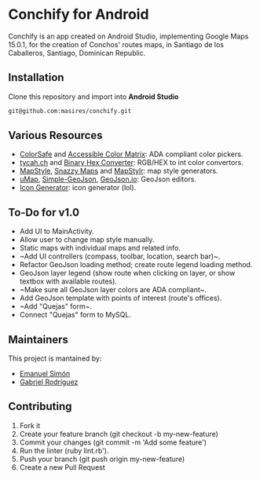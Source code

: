 # Conchify for Android
Conchify is an app created on Android Studio, implementing Google Maps 15.0.1, for the creation of Conchos' routes maps, in Santiago de los Caballeros, Santiago, Dominican Republic.



## Installation
Clone this repository and import into **Android Studio**
```bash
git@github.com:masires/conchify.git
```


## Various Resources
* [ColorSafe](http://colorsafe.co/) and [Accessible Color Matrix](https://toolness.github.io/accessible-color-matrix/): ADA compliant color pickers.
* [tycah.ch](https://www.tydac.ch/color/) and [Binary Hex Converter](https://www.binaryhexconverter.com/hex-to-decimal-converter): RGB/HEX to int color convertors.
* [MapStyle](https://mapstyle.withgoogle.com/), [Snazzy Maps](https://snazzymaps.com/) and [MapStylr](http://www.mapstylr.com/): map style generators.
* [uMap](http://umap.openstreetmap.fr/en/map/new), [Simple-GeoJson](https://tomscholz.github.io/geojson-editor/), [GeoJson.io](http://geojson.io): GeoJson editors.
* [Icon Generator](https://romannurik.github.io/AndroidAssetStudio/icons-launcher.html): icon generator (lol).


## To-Do for v1.0
* Add UI to MainActivity.
* Allow user to change map style manually.
* Static maps with individual maps and related info.
* ~Add UI controllers (compass, toolbar, location, search bar)~.
* Refactor GeoJson loading method; create route legend loading method.
* GeoJson layer legend (show route when clicking on layer, or show textbox with available routes).
* ~Make sure all GeoJson layer colors are ADA compliant~.
* Add GeoJson template with points of interest (route's offices).
* ~Add "Quejas" form~.
* Connect "Quejas" form to MySQL.


## Maintainers
This project is mantained by:
* [Emanuel Simón](https://github.com/masires)
* [Gabriel Rodríguez](https://github.com/Garoto0518)


## Contributing
1. Fork it
2. Create your feature branch (git checkout -b my-new-feature)
3. Commit your changes (git commit -m 'Add some feature')
4. Run the linter (ruby lint.rb').
5. Push your branch (git push origin my-new-feature)
6. Create a new Pull Request
